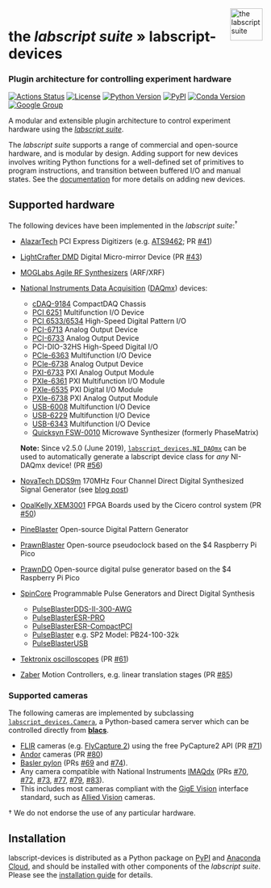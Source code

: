 <img src="https://raw.githubusercontent.com/labscript-suite/labscript-suite/master/art/labscript_32nx32n.svg" height="64" alt="the labscript suite" align="right">

# the _labscript suite_ » labscript-devices

### Plugin architecture for controlling experiment hardware

[![Actions Status](https://github.com/labscript-suite/labscript-devices/workflows/Build%20and%20Release/badge.svg?branch=maintenance%2F3.0.x)](https://github.com/labscript-suite/labscript-devices/actions)
[![License](https://img.shields.io/pypi/l/labscript-devices.svg)](https://github.com/labscript-suite/labscript-devices/raw/master/LICENSE.txt)
[![Python Version](https://img.shields.io/pypi/pyversions/labscript-devices.svg)](https://python.org)
[![PyPI](https://img.shields.io/pypi/v/labscript-devices.svg)](https://pypi.org/project/labscript-devices)
[![Conda Version](https://img.shields.io/conda/v/labscript-suite/labscript-devices)](https://anaconda.org/labscript-suite/labscript-devices)
[![Google Group](https://img.shields.io/badge/Google%20Group-labscriptsuite-blue.svg)](https://groups.google.com/forum/#!forum/labscriptsuite)
<!-- [![DOI](http://img.shields.io/badge/DOI-10.1063%2F1.4817213-0F79D0.svg)](https://doi.org/10.1063/1.4817213) -->


A modular and extensible plugin architecture to control experiment hardware using the [*labscript suite*](https://github.com/labscript-suite/labscript-suite).

The *labscript suite* supports a range of commercial and open-source hardware, and is modular by design. Adding support for new devices involves writing Python functions for a well-defined set of primitives to program instructions, and transition between buffered I/O and manual states. See the [documentation](http://labscriptsuite.org/documentation) for more details on adding new devices.


## Supported hardware

The following devices have been implemented in the _labscript suite_:<sup>†</sup>
* [AlazarTech](https://www.alazartech.com) PCI Express Digitizers (e.g. [ATS9462](https://www.alazartech.com/Product/ATS9462); PR [#41](http://bitbucket-archive.labscriptsuite.org/#!/labscript_suite/labscript_devices/pull-requests/41))
* [LightCrafter DMD](http://www.ti.com/tool/DLPLCR4500EVM) Digital Micro-mirror Device (PR [#43](https://bitbucket-archive.labscriptsuite.org/#!/labscript_suite/labscript_devices/pull-requests/43))
* [MOGLabs Agile RF Synthesizers](https://www.moglabs.com/products/rf-electronics/agile-rf-synth) (ARF/XRF)
* [National Instruments Data Acquisition](http://www.ni.com/data-acquisition/) ([DAQmx](https://knowledge.ni.com/KnowledgeArticleDetails?id=kA00Z000000P8baSAC)) devices:
  * [cDAQ-9184](https://www.ni.com/en-us/support/model.cdaq-9184.html) CompactDAQ Chassis
  * [PCI 6251](https://www.ni.com/en-au/support/model.pci-6251.html) Multifunction I/O Device
  * [PCI 6533/6534](http://www.ni.com/pdf/manuals/371464d.pdf) High-Speed Digital Pattern I/O
  * [PCI-6713](https://www.ni.com/en-au/support/model.pci-6713.html) Analog Output Device
  * [PCI-6733](https://www.ni.com/en-au/support/model.pci-6733.html) Analog Output Device
  * PCI-DIO-32HS High-Speed Digital I/O
  * [PCIe-6363](https://www.ni.com/en-us/support/model.pcie-6363.html) Multifunction I/O Device
  * [PCIe-6738](https://www.ni.com/en-us/support/model.pcie-6738.html) Analog Output Device
  * [PXI-6733](https://www.ni.com/en-au/support/model.pxi-6733.html) PXI Analog Output Module
  * [PXIe-6361](https://www.ni.com/en-au/support/model.pxie-6361.html) PXI Multifunction I/O Module
  * [PXIe-6535](https://www.ni.com/en-ie/support/model.pxie-6535.html) PXI Digital I/O Module
  * [PXIe-6738](https://www.ni.com/en-au/support/model.pxie-6738.html) PXI Analog Output Module
  * [USB-6008](https://www.ni.com/en-au/support/model.usb-6008.html) Multifunction I/O Device
  * [USB-6229](https://www.ni.com/en-my/support/model.usb-6229.html) Multifunction I/O Device
  * [USB-6343](https://www.ni.com/en-us/support/model.usb-6343.html) Multifunction I/O Device
  * [Quicksyn FSW-0010](http://ni-microwavecomponents.com/quicksyn-full) Microwave Synthesizer (formerly PhaseMatrix)
  
  **Note:** Since v2.5.0 (June 2019), [`labscript_devices.NI_DAQmx`](https://github.com/labscript-suite/labscript-devices/tree/master/labscript_devices/NI_DAQmx) can be used to automatically generate a labscript device class for _any_ NI-DAQmx device! (PR [#56](https://bitbucket-archive.labscriptsuite.org/#!/labscript_suite/labscript_devices/pull-requests/56))

* [NovaTech DDS9m](http://www.novatechsales.com/PDF_files/dds9mds_lr.pdf) 170MHz Four Channel Direct Digital Synthesized Signal Generator (see [blog post](http://labscriptsuite.org/blog/tag/novatech-dds9m/))
* [OpalKelly XEM3001](https://opalkelly.com/products/xem3001/) FPGA Boards used by the Cicero control system (PR [#50](https://bitbucket-archive.labscriptsuite.org/#!/labscript_suite/labscript_devices/pull-requests/50))
* [PineBlaster](http://labscriptsuite.org/hardware/pineblaster) Open-source Digital Pattern Generator
* [PrawnBlaster](https://github.com/labscript-suite/prawnblaster/) Open-source pseudoclock based on the $4 Raspberry Pi Pico
* [PrawnDO](https://github.com/labscript-suite/prawn_digital_output/) Open-source digital pulse generator based on the $4 Raspberry Pi Pico
* [SpinCore](https://www.spincore.com/products/#pulsegeneration) Programmable Pulse Generators and Direct Digital Synthesis
  * [PulseBlasterDDS-II-300-AWG](http://www.spincore.com/products/PulseBlasterDDS-II-300/)
  * [PulseBlasterESR-PRO](https://www.spincore.com/products/PulseBlasterESR-PRO/)
  * [PulseBlasterESR-CompactPCI](https://www.spincore.com/products/PulseBlasterESR-CompactPCI/)
  * [PulseBlaster](https://www.spincore.com/products/PulseBlaster/) e.g. SP2 Model: PB24-100-32k
  * [PulseBlasterUSB](https://www.spincore.com/products/PulseBlasterUSB/)
* [Tektronix oscilloscopes](https://www.tek.com/oscilloscope) (PR [#61](https://bitbucket-archive.labscriptsuite.org/#!/labscript_suite/labscript_devices/pull-requests/56))
* [Zaber](https://www.zaber.com) Motion Controllers, e.g. linear translation stages (PR [#85](https://bitbucket-archive.labscriptsuite.org/#!/labscript_suite/labscript_devices/pull-requests/85))


### Supported cameras

The following cameras are implemented by subclassing [`labscript_devices.Camera`](https://github.com/labscript-suite/labscript-devices/tree/master/labscript_devices/Camera.py), a Python-based camera server which can be controlled directly from [**blacs**](https://github.com/labscript-suite/blacs).

* [FLIR](https://www.flir.com) cameras (e.g. [FlyCapture 2](https://github.com/labscript-suite/labscript-devices/tree/master/labscript_devices/FlyCapture2Camera)) using the free PyCapture2 API (PR [#71](https://bitbucket-archive.labscriptsuite.org/#!/labscript_suite/labscript_devices/pull-requests/9))
* [Andor](https://github.com/labscript-suite/labscript-devices/tree/master/labscript_devices/AndorSolis) cameras (PR [#80](https://github.com/labscript-suite/labscript-devices/tree/master/labscript_devices/AndorSolis))
* [Basler pylon](https://github.com/labscript-suite/labscript-devices/tree/master/labscript_devices/PylonCamera) (PRs [#69](https://bitbucket-archive.labscriptsuite.org/#!/labscript_suite/labscript_devices/pull-requests/69) and [#74](https://bitbucket-archive.labscriptsuite.org/#!/labscript_suite/labscript_devices/pull-requests/74)).
* Any camera compatible with National Instruments [IMAQdx](https://github.com/labscript-suite/labscript-devices/tree/master/labscript_devices/IMAQdxCamera) (PRs [#70](https://bitbucket-archive.labscriptsuite.org/#!/labscript_suite/labscript_devices/pull-requests/70), [#72](https://bitbucket-archive.labscriptsuite.org/#!/labscript_suite/labscript_devices/pull-requests/72), [#73](https://bitbucket-archive.labscriptsuite.org/#!/labscript_suite/labscript_devices/pull-requests/73), [#77](https://bitbucket-archive.labscriptsuite.org/#!/labscript_suite/labscript_devices/pull-requests/77), [#79](https://bitbucket-archive.labscriptsuite.org/#!/labscript_suite/labscript_devices/pull-requests/79), [#83](https://bitbucket-archive.labscriptsuite.org/#!/labscript_suite/labscript_devices/pull-requests/83)).
* This includes most cameras compliant with the [GigE Vision](https://en.wikipedia.org/wiki/GigE_Vision) interface standard, such as [Allied Vision](https://www.alliedvision.com/en/products/cameras.html) cameras.

† We do not endorse the use of any particular hardware.


## Installation

labscript-devices is distributed as a Python package on [PyPI](https://pypi.org/user/labscript-suite) and [Anaconda Cloud](https://anaconda.org/labscript-suite), and should be installed with other components of the _labscript suite_. Please see the [installation guide](https://docs.labscriptsuite.org/en/latest/installation) for details.
